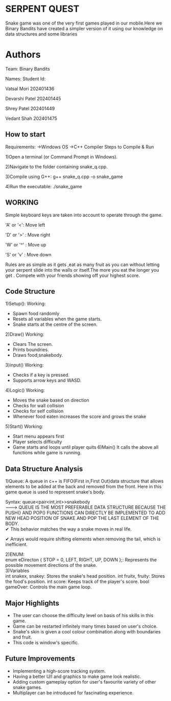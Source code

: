 # SERPENT QUEST
Snake game was one of the very first games played in our mobile.Here we Binary Bandits have created a simpler version of it using our knowledge on data structures and some libraries
# Authors
Team: Binary Bandits  

Names: Student Id:  

Vatsal Mori 202401436   

Devarshi Patel 202401445   

Shrey Patel 202401449   

Vedant Shah 202401475  
## How to start
Requirements: ->Windows OS ->C++ Compiler Steps to Compile & Run

1)Open a terminal (or Command Prompt in Windows).

2)Navigate to the folder containing snake_q.cpp.  
  
3)Compile using G++: g++ snake_q.cpp -o snake_game

4)Run the executable: ./snake_game
## WORKING
Simple keyboard keys are taken into account to operate through the game.   

'A' or '<':   Move left  

'D' or '>' :  Move right  

'W' or '^' :  Move up  

'S' or 'v' : Move down  

Rules are as simple as it gets ,eat as many fruit as you can without letting your serpent slide into the walls or itself.The more you eat the longer you get .
Compete with your friends showing off your highest score.    

## Code Structure
1)Setup():
Working:  
* Spawn food randomly
* Resets all variables when the game starts.
* Snake starts at the centre of the screen.
  
2)Draw()  Working:  

* Clears The screen.
* Prints boundries.
* Draws food,snakebody.
  
3)input()   Working:  

  * Checks if a key is pressed.
  * Supports arrow keys and WASD.
    
4)Logic()
Working:
* Moves the snake based on direction
* Checks for wall collision
* Checks for self collision
* Whenever food eaten increases the score and grows the snake
  
5)Start()
Working:
* Start menu appears first
* Player selects difficulty
* Game starts and loops until player quits
6)Main()
  It calls the above all functions while game is running.





## Data Structure Analysis
1)Queue: A queue in c++ is FIFO(First in,First Out)data structure that allows elements to be added at the back and removed from the front.
Here in this game queue is used to represent snake's body.  

Syntax:  queue<pair<int,int>>snakebody  
--->  QUEUE IS THE MOST PREFERABLE DATA STRUCTURE BECAUSE THE PUSH() AND POP() FUNCTIONS CAN DIRECTLY BE IMPLEMENTED TO ADD NEW HEAD POSITION OF SNAKE AND POP THE LAST ELEMENT OF THE BODY.  
✔ This behavior matches the way a snake moves in real life.  

✔ Arrays would require shifting elements when removing the tail, which is inefficient.  

2)ENUM:  
enum eDirecton { STOP = 0, LEFT, RIGHT, UP, DOWN };: Represents the possible movement directions of the snake.  
3)Variables  
int snakex, snakey: Stores the snake's head position.
int fruitx, fruity: Stores the food's position.
int score: Keeps track of the player's score.
bool gameOver: Controls the main game loop.  
## Major Highlights
* The user can choose the difficulty level on basis of his skills in this game.
* Game can be restarted infinitely many times based on user's choice.
* Snake's skin is given a cool colour combination along with boundaries and fruit.
* This code is window's specific.








## Future Improvements  
* Implementing a high-score tracking system.
* Having a better U/I and graphics to make game look realistic.
* Adding custom gameplay option for user's favourite variety of other snake games.
* Multiplayer can be introduced for fascinating experience.
  







